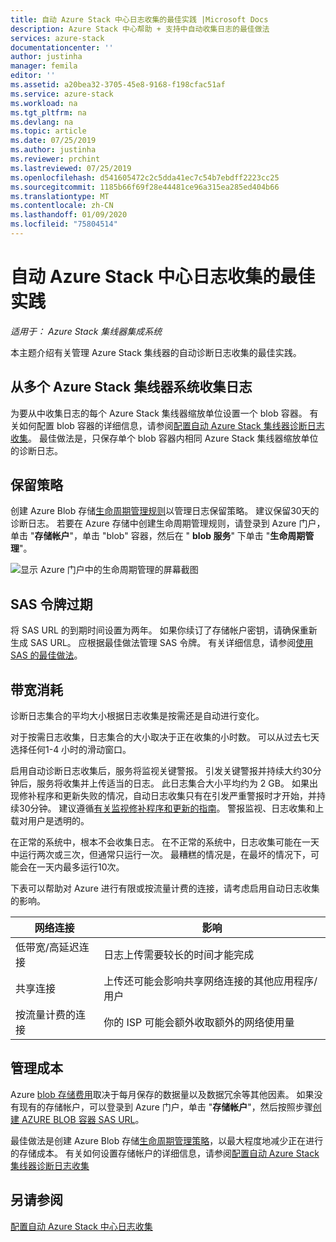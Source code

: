 ```yaml
---
title: 自动 Azure Stack 中心日志收集的最佳实践 |Microsoft Docs
description: Azure Stack 中心帮助 + 支持中自动收集日志的最佳做法
services: azure-stack
documentationcenter: ''
author: justinha
manager: femila
editor: ''
ms.assetid: a20bea32-3705-45e8-9168-f198cfac51af
ms.service: azure-stack
ms.workload: na
ms.tgt_pltfrm: na
ms.devlang: na
ms.topic: article
ms.date: 07/25/2019
ms.author: justinha
ms.reviewer: prchint
ms.lastreviewed: 07/25/2019
ms.openlocfilehash: d541605472c2c5dda41ec7c54b7ebdff2223cc25
ms.sourcegitcommit: 1185b66f69f28e44481ce96a315ea285ed404b66
ms.translationtype: MT
ms.contentlocale: zh-CN
ms.lasthandoff: 01/09/2020
ms.locfileid: "75804514"
---
```

# <a name="best-practices-for-automatic-azure-stack-hub-log-collection"></a>自动 Azure Stack 中心日志收集的最佳实践 

*适用于： Azure Stack 集线器集成系统*


本主题介绍有关管理 Azure Stack 集线器的自动诊断日志收集的最佳实践。 

## <a name="collecting-logs-from-multiple-azure-stack-hub-systems"></a>从多个 Azure Stack 集线器系统收集日志

为要从中收集日志的每个 Azure Stack 集线器缩放单位设置一个 blob 容器。 有关如何配置 blob 容器的详细信息，请参阅[配置自动 Azure Stack 集线器诊断日志收集](azure-stack-configure-automatic-diagnostic-log-collection.md)。 最佳做法是，只保存单个 blob 容器内相同 Azure Stack 集线器缩放单位的诊断日志。 

## <a name="retention-policy"></a>保留策略

创建 Azure Blob 存储[生命周期管理规则](https://docs.microsoft.com/azure/storage/blobs/storage-lifecycle-management-concepts)以管理日志保留策略。 建议保留30天的诊断日志。 若要在 Azure 存储中创建生命周期管理规则，请登录到 Azure 门户，单击 "**存储帐户**"，单击 "blob" 容器，然后在 " **blob 服务**" 下单击 "**生命周期管理**"。

![显示 Azure 门户中的生命周期管理的屏幕截图](media/azure-stack-automatic-log-collection/blob-storage-lifecycle-management.png)


## <a name="sas-token-expiration"></a>SAS 令牌过期

将 SAS URL 的到期时间设置为两年。 如果你续订了存储帐户密钥，请确保重新生成 SAS URL。 应根据最佳做法管理 SAS 令牌。 有关详细信息，请参阅[使用 SAS 的最佳做法](https://docs.microsoft.com/azure/storage/common/storage-dotnet-shared-access-signature-part-1#best-practices-when-using-sas)。


## <a name="bandwidth-consumption"></a>带宽消耗

诊断日志集合的平均大小根据日志收集是按需还是自动进行变化。 

对于按需日志收集，日志集合的大小取决于正在收集的小时数。 可以从过去七天选择任何1-4 小时的滑动窗口。 

启用自动诊断日志收集后，服务将监视关键警报。 引发关键警报并持续大约30分钟后，服务将收集并上传适当的日志。 此日志集合大小平均约为 2 GB。 如果出现修补程序和更新失败的情况，自动日志收集只有在引发严重警报时才开始，并持续30分钟。 建议遵循[有关监视修补程序和更新的指南](azure-stack-updates.md)。
警报监视、日志收集和上载对用户是透明的。 



在正常的系统中，根本不会收集日志。 在不正常的系统中，日志收集可能在一天中运行两次或三次，但通常只运行一次。 最糟糕的情况是，在最坏的情况下，可能会在一天内最多运行10次。  

下表可以帮助对 Azure 进行有限或按流量计费的连接，请考虑启用自动日志收集的影响。

| 网络连接 | 影响 |
|--------------------|--------|
| 低带宽/高延迟连接 | 日志上传需要较长的时间才能完成 | 
| 共享连接 | 上传还可能会影响共享网络连接的其他应用程序/用户 |
| 按流量计费的连接 | 你的 ISP 可能会额外收取额外的网络使用量 |


## <a name="managing-costs"></a>管理成本

Azure [blob 存储费用](https://azure.microsoft.com/pricing/details/storage/blobs/)取决于每月保存的数据量以及数据冗余等其他因素。 如果没有现有的存储帐户，可以登录到 Azure 门户，单击 "**存储帐户**"，然后按照步骤[创建 AZURE BLOB 容器 SAS URL](azure-stack-configure-automatic-diagnostic-log-collection.md)。

最佳做法是创建 Azure Blob 存储[生命周期管理策略](https://docs.microsoft.com/azure/storage/blobs/storage-lifecycle-management-concepts)，以最大程度地减少正在进行的存储成本。 有关如何设置存储帐户的详细信息，请参阅[配置自动 Azure Stack 集线器诊断日志收集](azure-stack-configure-automatic-diagnostic-log-collection.md)

## <a name="see-also"></a>另请参阅

[配置自动 Azure Stack 中心日志收集](azure-stack-best-practices-automatic-diagnostic-log-collection.md)

